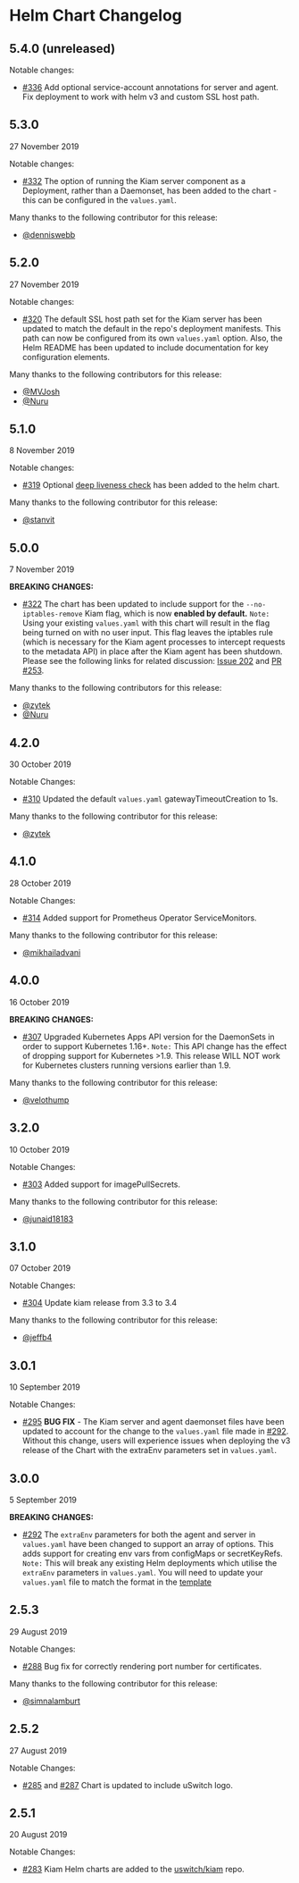 # Helm Chart Changelog

## 5.4.0 (unreleased)

Notable changes:
* [#336](https://github.com/uswitch/kiam/pull/336) Add optional service-account annotations for server and agent.  Fix deployment to work with helm v3 and custom SSL host path.

## 5.3.0
27 November 2019

Notable changes:
* [#332](https://github.com/uswitch/kiam/pull/332) The option of running the Kiam server component as a Deployment, rather than a Daemonset, has been added to the chart - this can be configured in the `values.yaml`.

Many thanks to the following contributor for this release:
* [@denniswebb](https://github.com/denniswebb)

## 5.2.0
27 November 2019

Notable changes:
* [#320](https://github.com/uswitch/kiam/pull/320) The default SSL host path set for the Kiam server has been updated to match the default in the repo's deployment manifests. This path can now be configured from its own `values.yaml` option.
Also, the Helm README has been updated to include documentation for key configuration elements.

Many thanks to the following contributors for this release:
* [@MVJosh](https://github.com/MVJosh)
* [@Nuru](https://github.com/Nuru)

## 5.1.0
8 November 2019

Notable changes:
* [#319](https://github.com/uswitch/kiam/pull/319) Optional [deep liveness check](https://github.com/uswitch/kiam/pull/268) has been added to the helm chart.

Many thanks to the following contributor for this release:
* [@stanvit](https://github.com/stanvit)

## 5.0.0
7 November 2019

**BREAKING CHANGES:**
* [#322](https://github.com/uswitch/kiam/pull/322) The chart has been updated to include support for the `--no-iptables-remove` Kiam flag, which is now **enabled by default.**
`Note:` Using your existing `values.yaml` with this chart will result in the flag being turned on with no user input. This flag leaves the iptables rule (which is necessary for the Kiam agent processes to intercept requests to the metadata API) in place after the Kiam agent has been shutdown.
Please see the following links for related discussion: [Issue 202](https://github.com/uswitch/kiam/issues/202) and [PR #253](https://github.com/uswitch/kiam/pull/253).

Many thanks to the following contributors for this release:
* [@zytek](https://github.com/zytek)
* [@Nuru](https://github.com/Nuru)

## 4.2.0
30 October 2019

Notable Changes:
* [#310](https://github.com/uswitch/kiam/pull/310) Updated the default `values.yaml` gatewayTimeoutCreation to 1s.

Many thanks to the following contributor for this release:
* [@zytek](https://github.com/zytek)

## 4.1.0
28 October 2019

Notable Changes:
* [#314](https://github.com/uswitch/kiam/pull/314) Added support for Prometheus Operator ServiceMonitors.

Many thanks to the following contributor for this release:
* [@mikhailadvani](https://github.com/mikhailadvani)

## 4.0.0
16 October 2019

**BREAKING CHANGES:**
* [#307](https://github.com/uswitch/kiam/pull/307) Upgraded Kubernetes Apps API version for the DaemonSets in order to support Kubernetes 1.16+.
`Note:` This API change has the effect of dropping support for Kubernetes >1.9. This release WILL NOT work for Kubernetes clusters running versions earlier than 1.9.

Many thanks to the following contributor for this release:
* [@velothump](https://github.com/velothump)

## 3.2.0
10 October 2019

Notable Changes:
* [#303](https://github.com/uswitch/kiam/pull/303) Added support for imagePullSecrets.

Many thanks to the following contributor for this release:
* [@junaid18183](https://github.com/junaid18183)

## 3.1.0
07 October 2019

Notable Changes:
* [#304](https://github.com/uswitch/kiam/pull/304) Update kiam release from 3.3 to 3.4

Many thanks to the following contributor for this release:
* [@jeffb4](https://github.com/jeffb4)

## 3.0.1
10 September 2019

Notable Changes:
* [#295](https://github.com/uswitch/kiam/pull/295) **BUG FIX** - The Kiam server and agent daemonset files have been updated to account for the change to the `values.yaml` file made in [#292](https://github.com/uswitch/kiam/pull/292). Without this change, users will experience issues when deploying the v3 release of the Chart with the extraEnv parameters set in `values.yaml`.

## 3.0.0
5 September 2019

**BREAKING CHANGES:**
* [#292](https://github.com/uswitch/kiam/pull/292) The `extraEnv` parameters for both the agent and server in `values.yaml` have been changed to support an array of options. This adds support for creating env vars from configMaps or secretKeyRefs.
`Note:` This will break any existing Helm deployments which utilise the `extraEnv` parameters in `values.yaml`. You will need to update your `values.yaml` file to match the format in the [template](/helm/kiam/values.yaml#L93)

## 2.5.3
29 August 2019

Notable Changes:
* [#288](https://github.com/uswitch/kiam/pull/288) Bug fix for correctly rendering port number for certificates.

Many thanks to the following contributor for this release:
* [@simnalamburt](https://github.com/simnalamburt)

## 2.5.2
27 August 2019

Notable Changes:
* [#285](https://github.com/uswitch/kiam/pull/285) and [#287](https://github.com/uswitch/kiam/pull/287) Chart is updated to include uSwitch logo.

## 2.5.1
20 August 2019

Notable Changes:
* [#283](https://github.com/uswitch/kiam/pull/283) Kiam Helm charts are added to the [uswitch/kiam](https://github.com/uswitch/kiam) repo.
